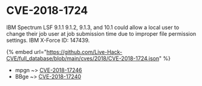 # CVE-2018-1724

IBM Spectrum LSF 9.1.1 9.1.2, 9.1.3, and 10.1 could allow a local user to change their job user at job submission time due to improper file permission settings. IBM X-Force ID: 147439.

{% embed url="https://github.com/Live-Hack-CVE/full_database/blob/main/cves/2018/CVE-2018-1724.json" %}


* mpgn ~> [CVE-2018-17246](https://zeste.alice-snow.ru/2018/database/cve-2018-1724/cve-2018-17246-mpgn)
* BBge ~> [CVE-2018-17240](https://zeste.alice-snow.ru/2018/database/cve-2018-1724/cve-2018-17240-bbge)